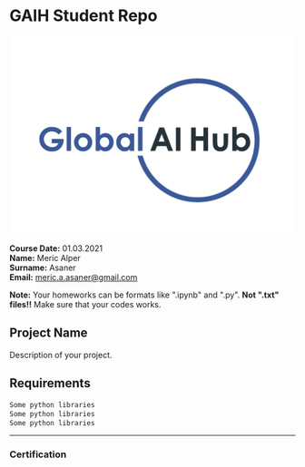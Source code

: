 # GAIH Student Repo 
![](logo.png)

**Course Date:** 01.03.2021  
**Name:** Meric Alper  
**Surname:** Asaner  
**Email:** meric.a.asaner@gmail.com  

**Note:** Your homeworks can be formats like ".ipynb" and ".py". **Not ".txt" files!!** Make sure that your codes works.  

## Project Name
Description of your project.

## Requirements
```
Some python libraries
Some python libraries
Some python libraries
```
---

### Certification
![]()


